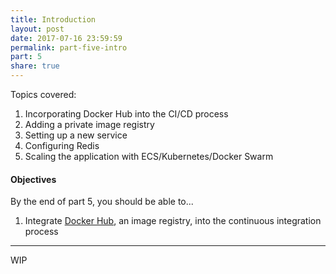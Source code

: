 ```yaml
---
title: Introduction
layout: post
date: 2017-07-16 23:59:59
permalink: part-five-intro
part: 5
share: true
---
```


Topics covered:

1. Incorporating Docker Hub into the CI/CD process
1. Adding a private image registry
1. Setting up a new service
1. Configuring Redis
1. Scaling the application with ECS/Kubernetes/Docker Swarm

#### Objectives

By the end of part 5, you should be able to...

1. Integrate [Docker Hub](https://docs.docker.com/docker-hub/), an image registry, into the continuous integration process

---

WIP
